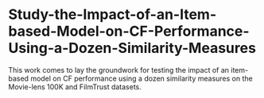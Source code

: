 # Study-the-Impact-of-an-Item-based-Model-on-CF-Performance-Using-a-Dozen-Similarity-Measures
This work comes to lay the groundwork for testing the impact of an item-based model on CF performance using a dozen similarity measures on the Movie-lens 100K and FilmTrust datasets. 
